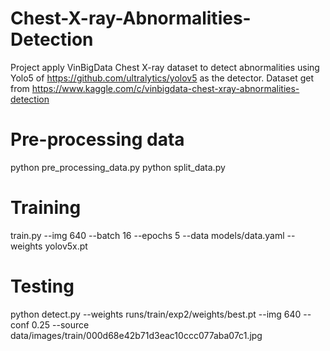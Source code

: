 # Chest-X-ray-Abnormalities-Detection

Project apply VinBigData Chest X-ray dataset to detect abnormalities  using Yolo5 of https://github.com/ultralytics/yolov5 as the detector. Dataset get from https://www.kaggle.com/c/vinbigdata-chest-xray-abnormalities-detection

# Pre-processing data
python pre_processing_data.py 
python split_data.py 

# Training 
train.py --img 640 --batch 16 --epochs 5 --data models/data.yaml --weights yolov5x.pt

# Testing
python detect.py --weights runs/train/exp2/weights/best.pt --img 640 --conf 0.25 --source data/images/train/000d68e42b71d3eac10ccc077aba07c1.jpg
